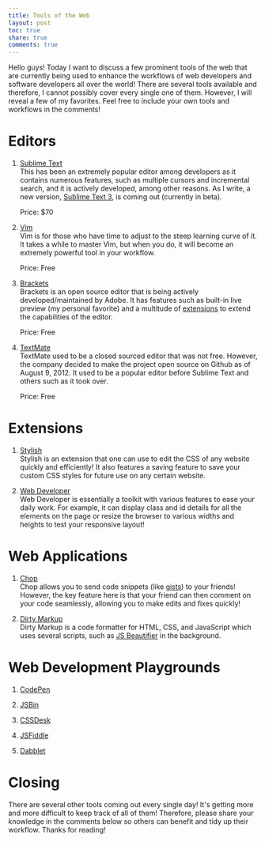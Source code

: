 ```yaml
---
title: Tools of the Web
layout: post
toc: true
share: true
comments: true
---
```


Hello guys! Today I want to discuss a few prominent tools of the web that are currently being used to enhance the workflows of web developers and software developers all over the world! There are several tools available and therefore, I cannot possibly cover every single one of them. However, I will reveal a few of my favorites. Feel free to include your own tools and workflows in the comments!

<h1 id="editors">Editors</h1>

1. [Sublime Text](http://www.sublimetext.com/)  
	This has been an extremely popular editor among developers as it contains numerous features, such as multiple cursors and incremental search, and it is actively developed, among other reasons. As I write, a new version, [Sublime Text 3](http://www.sublimetext.com/3), is coming out (currently in beta).

	Price: $70

2. [Vim](http://www.vim.org/)  
	Vim is for those who have time to adjust to the steep learning curve of it. It takes a while to master Vim, but when you do, it will become an extremely powerful tool in your workflow.
	
	Price: Free

3. [Brackets](http://brackets.io/)  
	Brackets is an open source editor that is being actively developed/maintained by Adobe. It has features such as built-in live preview (my personal favorite) and a multitude of [extensions](https://github.com/adobe/brackets/wiki/Brackets-Extensions) to extend the capabilities of the editor.

	Price: Free

4. [TextMate](http://macromates.com/)  
	TextMate used to be a closed sourced editor that was not free. However, the company decided to make the project open source on Github as of August 9, 2012. It used to be a popular editor before Sublime Text and others such as it took over.

	Price: Free

<h1 id="extensions">Extensions</h1>

1. [Stylish](https://chrome.google.com/webstore/detail/stylish/fjnbnpbmkenffdnngjfgmeleoegfcffe)  
	Stylish is an extension that one can use to edit the CSS of any website quickly and efficiently! It also features a saving feature to save your custom CSS styles for future use on any certain website.

2. [Web Developer](https://chrome.google.com/webstore/detail/web-developer/bfbameneiokkgbdmiekhjnmfkcnldhhm)  
	Web Developer is essentially a toolkit with various features to ease your daily work. For example, it can display class and id details for all the elements on the page or resize the browser to various widths and heights to test your responsive layout!

<h1 id="webapps">Web Applications</h1>

1. [Chop](http://chopapp.com/)  
	Chop allows you to send code snippets (like [gists](https://gist.github.com/)) to your friends! However, the key feature here is that your friend can then comment on your code seamlessly, allowing you to make edits and fixes quickly!

2. [Dirty Markup](http://www.dirtymarkup.com/)  
	Dirty Markup is a code formatter for HTML, CSS, and JavaScript which uses several scripts, such as <a href="https://github.com/einars/js-beautify">JS Beautifier</a> in the background.

<h1 id="playgrounds">Web Development Playgrounds</h1>

1. [CodePen](http://codepen.io/)

2. [JSBin](http://jsbin.com/)

3. [CSSDesk](http://cssdesk.com/)

4. [JSFiddle](http://jsfiddle.net/)

5. [Dabblet](http://dabblet.com/)

<h1 id="closing">Closing</h1>

There are several other tools coming out every single day! It's getting more and more difficult to keep track of all of them! Therefore, please share your knowledge in the comments below so others can benefit and tidy up their workflow. Thanks for reading!